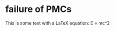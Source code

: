 # failure of PMCs

This is some text with a LaTeX equation: <span class="math-inline">E \= mc^2</span>
